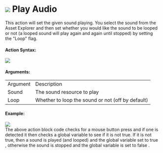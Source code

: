#  ![](https://gms.magecorn.com/Manual/assets/Images/Scripting_Reference/Drag_And_Drop/Reference/Audio/i_Audio_Play_Audio.png) Play Audio

This action will set the given sound playing. You select the sound from
the Asset Explorer and then set whether you would like the sound to be
looped or not (a looped sound will play again and again until stopped)
by setting the "Loop" flag.

#### Action Syntax:

  
![](https://gms.magecorn.com/Manual/assets/Images/Scripting_Reference/Drag_And_Drop/Reference/Audio/a_Audio_Play_Audio.png)  

#### Arguments:

|          |                                                   |
|----------|---------------------------------------------------|
| Argument | Description                                       |
| Sound    | The sound resource to play                        |
| Loop     | Whether to loop the sound or not (off by default) |

#### Example:

  
![](https://gms.magecorn.com/Manual/assets/Images/Scripting_Reference/Drag_And_Drop/Reference/Audio/e_Audio_Play_Audio.png)  
The above action block code checks for a mouse button press and if one
is detected it then checks a global variable to see if it is not true.
If it is not true, then a sound is played (and looped) and the global
variable set to true , otherwise the sound is stopped and the global
variable is set to false .
